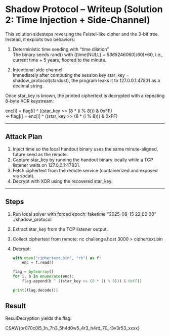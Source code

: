 # Shadow Protocol – Writeup (Solution 2: Time Injection + Side-Channel)

This solution sidesteps reversing the Feistel-like cipher and the 3-bit tree. Instead, it exploits two behaviors:

1. Deterministic time seeding with “time dilation”  
   The binary seeds rand() with ((time(NULL) + 5*365*24*60*60)/60)*60, i.e., current time + 5 years, floored to the minute.

2. Intentional side channel  
   Immediately after computing the session key star_key = shadow_protocol(stardust), the program leaks it to 127.0.0.1:47831 as a decimal string.  

Once star_key is known, the printed ciphertext is decrypted with a repeating 8-byte XOR keystream:

enc[i] = flag[i] ^ ((star_key >> (8 * (i % 8))) & 0xFF)  
⇒ flag[i] = enc[i] ^ ((star_key >> (8 * (i % 8))) & 0xFF)

---

## Attack Plan

1. Inject time so the local handout binary uses the same minute-aligned, future seed as the remote.
2. Capture star_key by running the handout binary locally while a TCP listener waits on 127.0.0.1:47831.
3. Fetch ciphertext from the remote service (containerized and exposed via socat).
4. Decrypt with XOR using the recovered star_key.

---

## Steps

1. Run local solver with forced epoch:
   faketime "2025-08-15 22:00:00" ./shadow_protocol

2. Extract star_key from the TCP listener output.

3. Collect ciphertext from remote:
   nc challenge.host 3000 > ciphertext.bin

4. Decrypt:
   ```python
   with open("ciphertext.bin", "rb") as f:
       enc = f.read()

   flag = bytearray()
   for i, b in enumerate(enc):
       flag.append(b ^ ((star_key >> (8 * (i % 8))) & 0xFF))

   print(flag.decode())
   ```

## Result
ResulDecryption yields the flag:

CSAW{pr070c0l5_1n_7h3_5h4d0w5_4r3_h4rd_70_r3v3r53_xxxx}